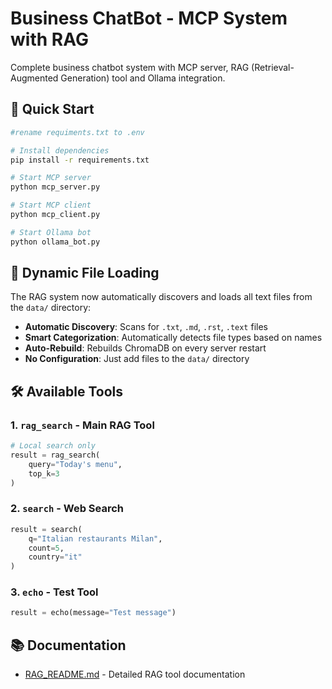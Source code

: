 
# Business ChatBot - MCP System with RAG

Complete business chatbot system with MCP server, RAG (Retrieval-Augmented Generation) tool and Ollama integration.

## 🚀 Quick Start

```bash
#rename requiments.txt to .env

# Install dependencies
pip install -r requirements.txt

# Start MCP server 
python mcp_server.py

# Start MCP client 
python mcp_client.py

# Start Ollama bot 
python ollama_bot.py
```

## 🔄 Dynamic File Loading

The RAG system now automatically discovers and loads all text files from the `data/` directory:

- **Automatic Discovery**: Scans for `.txt`, `.md`, `.rst`, `.text` files
- **Smart Categorization**: Automatically detects file types based on names
- **Auto-Rebuild**: Rebuilds ChromaDB on every server restart
- **No Configuration**: Just add files to the `data/` directory

## 🛠️ Available Tools

### 1. `rag_search` - Main RAG Tool
```python
# Local search only
result = rag_search(
    query="Today's menu",
    top_k=3
)

```

### 2. `search` - Web Search
```python
result = search(
    q="Italian restaurants Milan",
    count=5,
    country="it"
)
```

### 3. `echo` - Test Tool
```python
result = echo(message="Test message")
```

## 📚 Documentation

- [RAG_README.md](RAG_README.md) - Detailed RAG tool documentation
